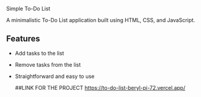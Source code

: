 Simple To-Do List

A minimalistic To-Do List application built using HTML, CSS, and JavaScript.

## Features

- Add tasks to the list
- Remove tasks from the list
- Straightforward and easy to use

  ##LINK FOR THE PROJECT
  https://to-do-list-beryl-pi-72.vercel.app/
